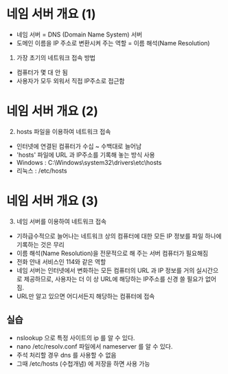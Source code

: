 # 네임 서버 개요 (1)
- 네임 서버 = DNS (Domain Name System) 서버
- 도메인 이름을 IP 주소로 변환시켜 주는 역할 = 이름 해석(Name  Resolution)


1. 가장 초기의 네트워크 접속 방법
- 컴퓨터가 몇 대 안 됨
- 사용자가 모두 외워서 직접 IP주소로 접근함

# 네임 서버 개요 (2)
2. hosts 파일을 이용하여 네트워크 접속
- 인터넷에 연결된 컴퓨터가 수십 ~ 수백대로 늘어남
- 'hosts' 파일에 URL 과 IP주소를 기록해 놓는 방식 사용
- Windows : C:\Windows\system32\drivers\etc\hosts
- 리눅스 : /etc/hosts

# 네임 서버 개요 (3)
3. 네임 서버를 이용하여 네트워크 접속
- 기하급수적으로 늘어나는 네트워크 상의 컴퓨터에 대한 모든 IP 정보를 파일 하나에 기록하는 것은 무리
- 이름 해석(Name Resolution)을 전문적으로 해 주는 서버 컴퓨터가 필요해짐
- 전화 안내 서비스인 114와 같은 역할
- 네임 서버는 인터넷에서 변화하는 모든 컴퓨터의 URL 과  IP 정보를 거의 실시간으로 제공하므로, 사용자는 더 이 상 URL에 해당하는 IP주소를 신경 쓸 필요가 없어짐.
- URL만 알고 있으면 어디서든지 해당하는 컴퓨터에 접속


## 실습
- nslookup 으로 특정 사이트의 ip 를 알 수 있다.
- nano /etc/resolv.conf 파일에서 nameserver 를 알 수 있다.
- 주석 처리할 경우 dns 를 사용할 수 없음
- 그때 /etc/hosts (수첩개념) 에 저장을 하면 사용 가능